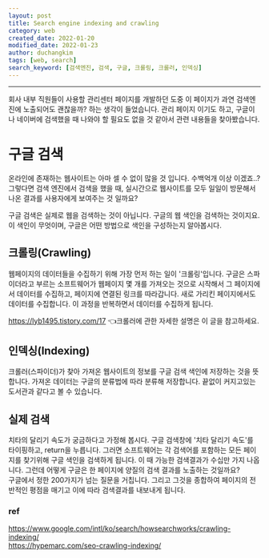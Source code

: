 ```yaml
---
layout: post
title: Search engine indexing and crawling
category: web
created_date: 2022-01-20
modified_date: 2022-01-23
author: duchangkim
tags: [web, search]
search_keyword: [검색엔진, 검색, 구글, 크롤링, 크롤러, 인덱싱]
---
```


***
회사 내부 직원들이 사용할 관리센터 페이지를 개발하던 도중 이 페이지가 과연 검색엔진에 노출되어도 괜찮을까? 하는 생각이 들었습니다. 관리 페이지 이기도 하고, 구글이나 네이버에 검색했을 때 나와야 할 필요도 없을 것 같아서 관련 내용들을 찾아봤습니다.

# 구글 검색
온라인에 존재하는 웹사이트는 아마 셀 수 없이 많을 것 입니다. 수백억개 이상 이겠죠..? 그렇다면 검색 엔진에서 검색을 했을 때, 실시간으로 웹사이트를 모두 일일이 방문해서 나온 결과를 사용자에게 보여주는 것 일까요?  

구글 검색은 실제로 웹을 검색하는 것이 아닙니다. 구글의 웹 색인을 검색하는 것이지요. 이 색인이 무엇이며, 구글은 어떤 방법으로 색인을 구성하는지 알아봅시다.

## 크롤링(Crawling)
웹페이지의 데이터들을 수집하기 위해 가장 먼저 하는 일이 '크롤링'입니다. 구글은 스파이더라고 부르는 소프트웨어가 웹페이지 몇 개를 가져오는 것으로 시작해서 그 페이지에서 데이터를 수집하고, 페이지에 연결된 링크를 따라갑니다. 새로 가리킨 페이지에서도 데이터를 수집합니다. 이 과정을 반복하면서 데이터를 수집하게 됩니다.  

<a href="https://lyb1495.tistory.com/17" target="_blank">https://lyb1495.tistory.com/17</a> 👈크롤러에 관한 자세한 설명은 이 글을 참고하세요.

## 인덱싱(Indexing)
크롤러(스파이더)가 찾아 가져온 웹사이트의 정보를 구글 검색 색인에 저장하는 것을 뜻합니다. 가져온 데이터는 구글의 분류법에 따라 분류해 저장합니다. 끝없이 커지고있는 도서관과 같다고 볼 수 있습니다.

## 실제 검색
치타의 달리기 속도가 궁금하다고 가정해 봅시다. 구글 검색창에 '치타 달리기 속도'를 타이핑하고, return을 누릅니다. 그러면 소프트웨어는 각 검색어를 포함하는 모든 페이지를 찾기위해 구글 색인을 검색하게 됩니다. 이 때 가능한 검색결과가 수십만 가지 나옵니다. 그런데 어떻게 구글은 한 페이지에 양질의 검색 결과를 노출하는 것일까요?  
구글에서 정한 200가지가 넘는 질문을 거칩니다. 그리고 그것을 종합하여 페이지의 전반적인 평점을 매기고 이에 따라 검색결과를 내보내게 됩니다.


### ref  
<a href="https://www.google.com/intl/ko/search/howsearchworks/crawling-indexing/" target="_blank">https://www.google.com/intl/ko/search/howsearchworks/crawling-indexing/</a>  
<a href="https://hypemarc.com/seo-crawling-indexing/" target="_blank">https://hypemarc.com/seo-crawling-indexing/</a>